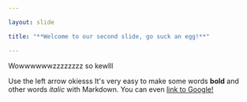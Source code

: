 ```yaml
---

layout: slide

title: "**Welcome to our second slide, go suck an egg!**"

---
```


Wowwwwwwzzzzzzzz so kewlll

Use the left arrow okiesss
It's very easy to make some words **bold** and other words *italic* with Markdown. You can even [link to Google!](http://google.com)